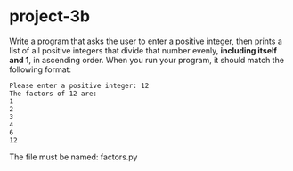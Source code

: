 # project-3b

Write a program that asks the user to enter a positive integer, then prints a list of all positive integers that divide that number evenly, **including itself and 1**, in ascending order.  When you run your program, it should match the following format:
```
Please enter a positive integer: 12
The factors of 12 are:
1
2
3
4
6
12
```
The file must be named: factors.py
